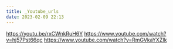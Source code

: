```yaml
---
title: _Youtube_urls
date: 2023-02-09 22:13
---
```


https://youtu.be/rxCWnkRuH6Y
https://www.youtube.com/watch?v=hj57Pst66qc
https://www.youtube.com/watch?v=RmGVkaYXZIk
